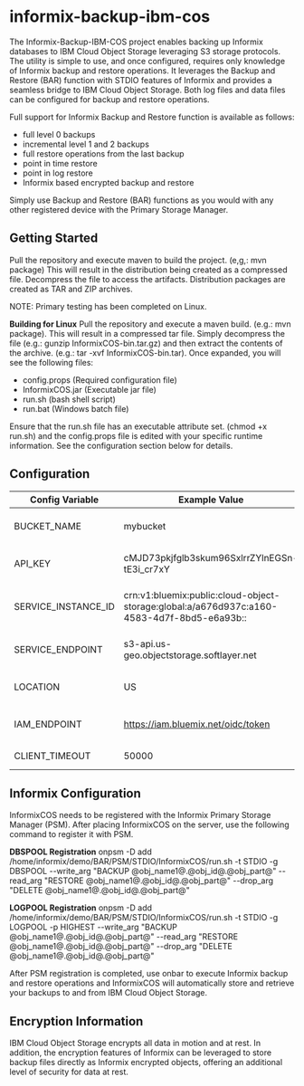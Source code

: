 # informix-backup-ibm-cos
The Informix-Backup-IBM-COS project enables backing up Informix databases to IBM Cloud Object Storage leveraging S3 storage protocols.  The utility is simple to use, and once configured, requires only knowledge of Informix backup and restore operations.  It leverages the Backup and Restore (BAR) function with STDIO features of Informix and provides a seamless bridge to IBM Cloud Object Storage.  Both log files and data files can be configured for backup and restore operations.

Full support for Informix Backup and Restore function is available as follows:
* full level 0 backups 
* incremental level 1 and 2 backups
* full restore operations from the last backup
* point in time restore 
* point in log restore
* Informix based encrypted backup and restore

Simply use Backup and Restore (BAR) functions as you would with any other registered device with the Primary Storage Manager.   

## Getting Started
Pull the repository and execute maven to build the project.  (e,g,:  mvn package)  This will result in the distribution being created as a compressed file.  Decompress the file to access the artifacts.  Distribution packages are created as TAR and ZIP archives. 

NOTE:  Primary testing has been completed on Linux.

**Building for Linux**
Pull the repository and execute a maven build.  (e.g.:  mvn package).  This will result in a compressed tar file.  Simply decompress the file (e.g.:  gunzip InformixCOS-bin.tar.gz) and then extract the contents of the archive.  (e.g.:  tar -xvf InformixCOS-bin.tar).  Once expanded, you will see the following files:

* config.props (Required configuration file)
* InformixCOS.jar (Executable jar file)
* run.sh (bash shell script)
* run.bat (Windows batch file)

Ensure that the run.sh file has an executable attribute set.  (chmod +x run.sh) and the config.props file is edited with your specific runtime information.  See the configuration section below for details.



## Configuration
Config Variable | Example Value | Description | Required
----------------|---------------|-------------|----------
BUCKET_NAME  |  mybucket  |  The name of the IBM Cloud Object Storage bucket  | YES
API_KEY  | cMJD73pkjfglb3skum96SxlrrZYlnEGSn-tE3i_cr7xY  |  The value of "apikey" from the service credentials  |  YES
SERVICE_INSTANCE_ID  |  crn:v1:bluemix:public:cloud-object-storage:global:a/a676d937c:a160-4583-4d7f-8bd5-e6a93b::  |  The value of "resource_instance_id" from the service credentials  |  YES
SERVICE_ENDPOINT  |  s3-api.us-geo.objectstorage.softlayer.net  |  Default value should not need to be changed  |  YES
LOCATION  |  US  | The geo location for the cloud object storage location  |  YES
IAM_ENDPOINT  | https://iam.bluemix.net/oidc/token  |  Default value should not have to be changed  |  YES
CLIENT_TIMEOUT  |  50000  |  The S3 client timeout value.  |  YES

## Informix Configuration
InformixCOS needs to be registered with the Informix Primary Storage Manager (PSM).  After placing InformixCOS on the server, use the following command to register it with PSM.

**DBSPOOL Registration**
	onpsm -D add /home/informix/demo/BAR/PSM/STDIO/InformixCOS/run.sh -t STDIO -g DBSPOOL --write_arg "BACKUP @obj_name1@.@obj_id@.@obj_part@" --read_arg "RESTORE @obj_name1@.@obj_id@.@obj_part@" --drop_arg "DELETE @obj_name1@.@obj_id@.@obj_part@"

**LOGPOOL Registration**
	onpsm -D add /home/informix/demo/BAR/PSM/STDIO/InformixCOS/run.sh -t STDIO -g LOGPOOL -p HIGHEST  --write_arg "BACKUP @obj_name1@.@obj_id@.@obj_part@" --read_arg "RESTORE @obj_name1@.@obj_id@.@obj_part@" --drop_arg "DELETE @obj_name1@.@obj_id@.@obj_part@"
	
After PSM registration is completed, use onbar to execute Informix backup and restore operations and InformixCOS will automatically store and retrieve your backups to and from IBM Cloud Object Storage. 

## Encryption Information ##
IBM Cloud Object Storage encrypts all data in motion and at rest.  In addition, the encryption features of Informix can be leveraged to store backup files directly as Informix encrypted objects, offering an additional level of security for data at rest.   
 


